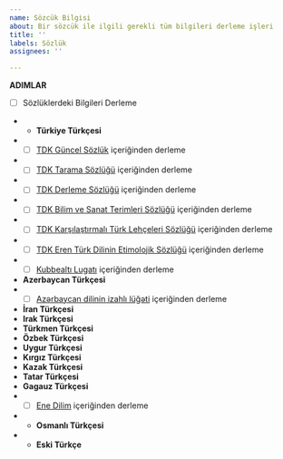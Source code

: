 ```yaml
---
name: Sözcük Bilgisi
about: Bir sözcük ile ilgili gerekli tüm bilgileri derleme işleri
title: ''
labels: Sözlük
assignees: ''

---
```


**ADIMLAR**
- [ ] Sözlüklerdeki Bilgileri Derleme
- - **Türkiye Türkçesi**
- - [ ] [TDK Güncel Sözlük](https://sozluk.gov.tr/) içeriğinden derleme
- - [ ] [TDK Tarama Sözlüğü](https://sozluk.gov.tr/) içeriğinden derleme
- - [ ] [TDK Derleme Sözlüğü](https://sozluk.gov.tr/) içeriğinden derleme
- - [ ] [TDK Bilim ve Sanat Terimleri Sözlüğü](https://sozluk.gov.tr/) içeriğinden derleme
- - [ ] [TDK Karşılaştırmalı Türk Lehçeleri Sözlüğü](https://sozluk.gov.tr/) içeriğinden derleme
- - [ ] [TDK Eren Türk Dilinin Etimolojik Sözlüğü](https://sozluk.gov.tr/) içeriğinden derleme
- - [ ] [Kubbealtı Lugatı](http://lugatim.com/) içeriğinden derleme
- **Azerbaycan Türkçesi**
- - [ ] [Azərbaycan dilinin izahlı lüğəti](https://obastan.com/azerbaycan-dilinin-izahli-lugeti/) içeriğinden derleme
- **İran Türkçesi**
- **Irak Türkçesi**
- **Türkmen Türkçesi**
- **Özbek Türkçesi**
- **Uygur Türkçesi**
- **Kırgız Türkçesi**
- **Kazak Türkçesi**
- **Tatar Türkçesi**
- **Gagauz Türkçesi**
- - [ ] [Ene Dilim](http://www.enedilim.com/) içeriğinden derleme
- - **Osmanlı Türkçesi**
- - **Eski Türkçe**
